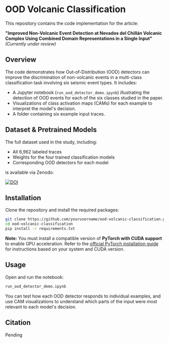 # OOD Volcanic Classification

This repository contains the code implementation for the article:

**"Improved Non-Volcanic Event Detection at Nevados del Chillán Volcanic Complex Using Combined Domain Representations in a Single Input"**  
*(Currently under review)*

## Overview

The code demonstrates how Out-of-Distribution (OOD) detectors can improve the discrimination of non-volcanic events in a multi-class classification task involving six seismic event types. It includes:

- A Jupyter notebook (`run_ood_detector_demo.ipynb`) illustrating the detection of OOD events for each of the six classes studied in the paper.
- Visualizations of class activation maps (CAMs) for each example to interpret the model's decision.
- A folder containing six example input traces.

## Dataset & Pretrained Models

The full dataset used in the study, including:

- All 6,962 labeled traces  
- Weights for the four trained classification models  
- Corresponding OOD detectors for each model  

is available via Zenodo:

[![DOI](https://zenodo.org/badge/DOI/10.5281/zenodo.15461242.svg)](https://doi.org/10.5281/zenodo.15461242)

## Installation

Clone the repository and install the required packages:

```bash
git clone https://github.com/yourusername/ood-volcanic-classification.git
cd ood-volcanic-classification
pip install -r requirements.txt
```

**Note:** You must install a compatible version of **PyTorch with CUDA support** to enable GPU acceleration. Refer to the [official PyTorch installation guide](https://pytorch.org/get-started/locally/) for instructions based on your system and CUDA version.

## Usage

Open and run the notebook:
```bash
run_ood_detector_demo.ipynb
```
You can test how each OOD detector responds to individual examples, and use CAM visualizations to understand which parts of the input were most relevant to each model's decision.

## Citation

Pending



